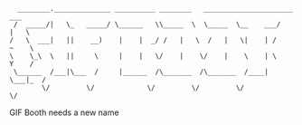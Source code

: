 	  ________.______________ __________ ________   ______________________ ___  
	 /  _____/|   \_   _____/ \______   \\_____  \  \_____  \__    ___/   |   \ 
	/   \  ___|   ||    __)    |    |  _/ /   |   \  /   |   \|    | /    ~    \
	\    \_\  \   ||     \     |    |   \/    |    \/    |    \    | \    Y    /
	 \______  /___|\___  /     |______  /\_______  /\_______  /____|  \___|_  / 
	        \/         \/             \/         \/         \/              \/  

GIF Booth needs a new name